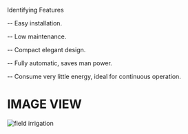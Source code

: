 Identifying Features

-- Easy installation.

-- Low maintenance.

-- Compact elegant design.

-- Fully automatic, saves man power.

-- Consume very little energy, ideal for continuous operation.

# IMAGE VIEW
![field irrigation](https://user-images.githubusercontent.com/94392060/144356876-c131b429-d63e-4d67-98f6-3505a65c7d70.jpeg)


